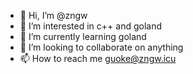 - 👋 Hi, I’m @zngw
- 👀 I’m interested in c++ and goland
- 🌱 I’m currently learning goland
- 💞️ I’m looking to collaborate on anything
- 📫 How to reach me guoke@zngw.icu

<!---
zngw/zngw is a ✨ special ✨ repository because its `README.md` (this file) appears on your GitHub profile.
You can click the Preview link to take a look at your changes.
--->
